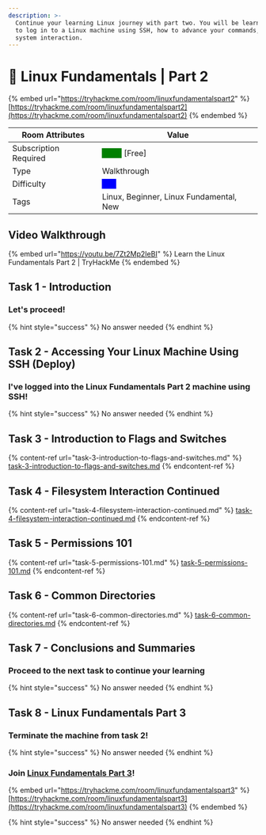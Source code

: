 ```yaml
---
description: >-
  Continue your learning Linux journey with part two. You will be learning how
  to log in to a Linux machine using SSH, how to advance your commands, file
  system interaction.
---
```


# 🐧 Linux Fundamentals | Part 2

{% embed url="https://tryhackme.com/room/linuxfundamentalspart2" %}
[https://tryhackme.com/room/linuxfundamentalspart2](https://tryhackme.com/room/linuxfundamentalspart2)
{% endembed %}



| Room Attributes       | Value                                                                   |
| --------------------- | ----------------------------------------------------------------------- |
| Subscription Required |  <mark style="color:green;background-color:green;">False</mark> \[Free] |
| Type                  | Walkthrough                                                             |
| Difficulty            |  <mark style="color:blue;background-color:blue;">Info</mark>            |
| Tags                  | Linux, Beginner, Linux Fundamental, New                                 |



## Video Walkthrough

{% embed url="https://youtu.be/7Zt2Mp2IeBI" %}
Learn the Linux Fundamentals Part 2 | TryHackMe
{% endembed %}

## Task 1 - Introduction

### Let's proceed!

{% hint style="success" %}
No answer needed
{% endhint %}

## Task 2 - Accessing Your Linux Machine Using SSH (Deploy)

### I've logged into the Linux Fundamentals Part 2 machine using SSH!

{% hint style="success" %}
No answer needed
{% endhint %}

## Task 3 - Introduction to Flags and Switches

{% content-ref url="task-3-introduction-to-flags-and-switches.md" %}
[task-3-introduction-to-flags-and-switches.md](task-3-introduction-to-flags-and-switches.md)
{% endcontent-ref %}

## Task 4 - Filesystem Interaction Continued

{% content-ref url="task-4-filesystem-interaction-continued.md" %}
[task-4-filesystem-interaction-continued.md](task-4-filesystem-interaction-continued.md)
{% endcontent-ref %}

## Task 5 - Permissions 101

{% content-ref url="task-5-permissions-101.md" %}
[task-5-permissions-101.md](task-5-permissions-101.md)
{% endcontent-ref %}

## Task 6 - Common Directories

{% content-ref url="task-6-common-directories.md" %}
[task-6-common-directories.md](task-6-common-directories.md)
{% endcontent-ref %}

## Task 7 - Conclusions and Summaries

### Proceed to the next task to continue your learning

{% hint style="success" %}
No answer needed
{% endhint %}

## Task 8 - Linux Fundamentals Part 3

### Terminate the machine from task 2!

{% hint style="success" %}
No answer needed
{% endhint %}

### Join [Linux Fundamentals Part 3](../linux-fundamentals-or-part-3/)!

{% embed url="https://tryhackme.com/room/linuxfundamentalspart3" %}
[https://tryhackme.com/room/linuxfundamentalspart3](https://tryhackme.com/room/linuxfundamentalspart3)
{% endembed %}

{% hint style="success" %}
No answer needed
{% endhint %}

